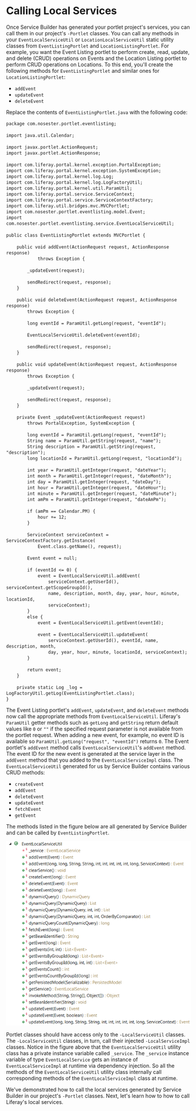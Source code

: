 # Calling Local Services

Once Service Builder has generated your portlet project's services, you can call
them in our project's `-Portlet` classes. You can call any methods in your
`EventLocalServiceUtil` or `LocationLocalServiceUtil` static utility classes
from `EventListingPortlet` and `LocationListingPortlet`. For example, you
want the Event Listing portlet to perform create, read, update, and delete
(CRUD) operations on Events and the Location Listing portlet to perform CRUD
operations on Locations. To this end, you'll create the following methods for 
`EventListingPortlet` and similar ones for `LocationListingPortlet`:

- `addEvent`
- `updateEvent`
- `deleteEvent`

Replace the contents of `EventListingPortlet.java` with the following code:

    package com.nosester.portlet.eventlisting;
    
    import java.util.Calendar;
    
    import javax.portlet.ActionRequest;
    import javax.portlet.ActionResponse;
    
    import com.liferay.portal.kernel.exception.PortalException;
    import com.liferay.portal.kernel.exception.SystemException;
    import com.liferay.portal.kernel.log.Log;
    import com.liferay.portal.kernel.log.LogFactoryUtil;
    import com.liferay.portal.kernel.util.ParamUtil;
    import com.liferay.portal.service.ServiceContext;
    import com.liferay.portal.service.ServiceContextFactory;
    import com.liferay.util.bridges.mvc.MVCPortlet;
    import com.nosester.portlet.eventlisting.model.Event;
    import com.nosester.portlet.eventlisting.service.EventLocalServiceUtil;
    
    public class EventListingPortlet extends MVCPortlet {
    
        public void addEvent(ActionRequest request, ActionResponse response)
                throws Exception {
    
            _updateEvent(request);
    
            sendRedirect(request, response);
        }
    
        public void deleteEvent(ActionRequest request, ActionResponse response)
            throws Exception {
    
            long eventId = ParamUtil.getLong(request, "eventId");
    
            EventLocalServiceUtil.deleteEvent(eventId);
    
            sendRedirect(request, response);
        }
    
        public void updateEvent(ActionRequest request, ActionResponse response)
            throws Exception {
    
            _updateEvent(request);
    
            sendRedirect(request, response);
        }
    
        private Event _updateEvent(ActionRequest request)
            throws PortalException, SystemException {
    
            long eventId = ParamUtil.getLong(request, "eventId");
            String name = ParamUtil.getString(request, "name");
            String description = ParamUtil.getString(request, "description");
            long locationId = ParamUtil.getLong(request, "locationId");
    
            int year = ParamUtil.getInteger(request, "dateYear");
            int month = ParamUtil.getInteger(request, "dateMonth");
            int day = ParamUtil.getInteger(request, "dateDay");
            int hour = ParamUtil.getInteger(request, "dateHour");
            int minute = ParamUtil.getInteger(request, "dateMinute");
            int amPm = ParamUtil.getInteger(request, "dateAmPm");
    
            if (amPm == Calendar.PM) {
                hour += 12;
            }
    
            ServiceContext serviceContext = ServiceContextFactory.getInstance(
                Event.class.getName(), request);
    
            Event event = null;
    
            if (eventId <= 0) {
                event = EventLocalServiceUtil.addEvent(
                    serviceContext.getUserId(), serviceContext.getScopeGroupId(),
                    name, description, month, day, year, hour, minute, locationId,
                    serviceContext);
            }
            else {
                event = EventLocalServiceUtil.getEvent(eventId);
    
                event = EventLocalServiceUtil.updateEvent(
                    serviceContext.getUserId(), eventId, name, description, month,
                    day, year, hour, minute, locationId, serviceContext);
            }
            
            return event;
        }

        private static Log _log = LogFactoryUtil.getLog(EventListingPortlet.class);
    }

The Event Listing portlet's `addEvent`, `updateEvent`, and `deleteEvent`
methods now call the appropriate methods from `EventLocalServiceUtil`. Liferay's
`ParamUtil` getter methods such as `getLong` and `getString` return default
values like `0` or `""` if the specified request parameter is not available from
the portlet request. When adding a new event, for example, no event ID is
available so `ParamUtil.getLong("request", "eventId")` returns `0`. The Event
portlet's `addEvent` method calls `EventLocalServiceUtil`'s `addEvent` method.
The event ID for the new event is generated at the service layer in the
`addEvent` method that you added to the `EventLocalServiceImpl` class. The
`EventLocalServiceUtil` generated for us by Service Builder contains various
CRUD methods:

- `createEvent`
- `addEvent`
- `deleteEvent`
- `updateEvent`
- `fetchEvent`
- `getEvent`

The methods listed in the figure below are all generated by Service Builder
and can be called by `EventListingPortlet`.

![Figure 4.5: Our `EventListingPortlet` class can access these methods of `EventLocalServiceUtil`, many of which are CRUD operations.](../../images/local-service-util-outline.png)

Portlet classes should have access only to the `-LocalServiceUtil` classes. The
`-LocalServiceUtil` classes, in turn, call their injected `-LocalServiceImpl`
classes. Notice in the figure above that the `EventLocalServiceUtil` utility
class has a private instance variable called `_service`. The `_service` instance
variable of type `EventLocalService` gets an instance of
`EventLocalServiceImpl` at runtime via dependency injection. So all the methods
of the `EventLocalServiceUtil` utility class internally call corresponding
methods of the `EventLocalServiceImpl` class at runtime.

We've demonstrated how to call the local services generated by Service Builder
in our project's `-Portlet` classes. Next, let's learn how to how to call
Liferay's local services.

<!-- The above paragraph would be much more clear if we delineate the various
layers of the app as recommended above. -Rich -->
